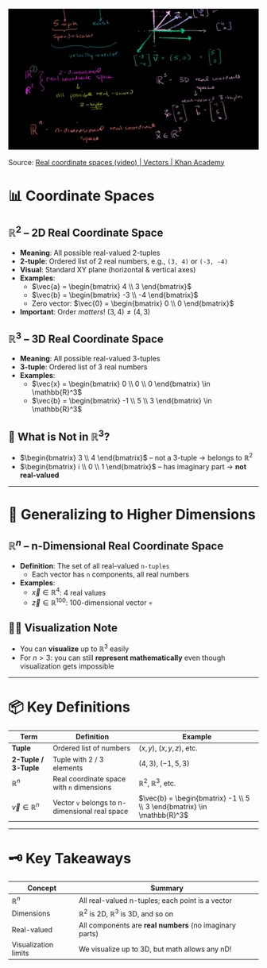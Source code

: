![Source: [Real coordinate spaces (video) | Vectors | Khan Academy](https://www.khanacademy.org/math/linear-algebra/vectors-and-spaces/vectors/v/real-coordinate-spaces)](https://github.com/ariefzuhri/LinearAlgebra/blob/main/Resources/real_coordinates_spaces_0.jpeg)

Source: [Real coordinate spaces (video) | Vectors | Khan Academy](https://www.khanacademy.org/math/linear-algebra/vectors-and-spaces/vectors/v/real-coordinate-spaces)

# 📊 Coordinate Spaces

## **$\mathbb{R}^2$** – 2D Real Coordinate Space

- **Meaning**: All possible real-valued 2-tuples
- **2-tuple**: Ordered list of 2 real numbers, e.g., `(3, 4)` or `(-3, -4)`
- **Visual**: Standard XY plane (horizontal & vertical axes)
- **Examples**:
    - $\vec{a} = \begin{bmatrix} 4 \\ 3 \end{bmatrix}$
    - $\vec{b} = \begin{bmatrix} -3 \\ -4 \end{bmatrix}$
    - Zero vector: $\vec{0} = \begin{bmatrix} 0 \\ 0 \end{bmatrix}$
- **Important**: Order *matters*! $(3,4) \ne (4,3)$

## **$\mathbb{R}^3$** – 3D Real Coordinate Space

- **Meaning**: All possible real-valued 3-tuples
- **3-tuple**: Ordered list of 3 real numbers
- **Examples**:
    - $\vec{x} = \begin{bmatrix} 0 \\ 0 \\ 0 \end{bmatrix} \in \mathbb{R}^3$
    - $\vec{b} = \begin{bmatrix} -1 \\ 5 \\ 3 \end{bmatrix} \in \mathbb{R}^3$

## 🛑 What **is Not** in $\mathbb{R}^3$?

- $\begin{bmatrix} 3 \\ 4 \end{bmatrix}$ – not a 3-tuple → belongs to $\mathbb{R}^2$
- $\begin{bmatrix} i \\ 0 \\ 1 \end{bmatrix}$ – has imaginary part → **not real-valued**

---

# 🌌 Generalizing to Higher Dimensions

## **$\mathbb{R}^n$** – n-Dimensional Real Coordinate Space

- **Definition**: The set of all real-valued `n-tuples`
    - Each vector has `n` components, all real numbers
- **Examples**:
    - $\vec{x} \in \mathbb{R}^4$: 4 real values
    - $\vec{z} \in \mathbb{R}^{100}$: 100-dimensional vector 💀

## 🧙‍♂️ Visualization Note

- You can **visualize** up to $\mathbb{R}^3$ easily
- For $n > 3$: you can still **represent mathematically** even though visualization gets impossible

---

# 📦 Key Definitions

| Term | Definition | Example |
| --- | --- | --- |
| **Tuple** | Ordered list of numbers | $(x, y)$, $(x, y, z)$, etc. |
| **2-Tuple / 3-Tuple** | Tuple with 2 / 3 elements | $(4, 3)$, $(-1, 5, 3)$ |
| $\mathbb{R}^n$ | Real coordinate space with `n` dimensions | $\mathbb{R}^2$, $\mathbb{R}^3$, etc. |
| $\vec{v} \in \mathbb{R}^n$ | Vector `v` belongs to n-dimensional real space | $\vec{b} = \begin{bmatrix} -1 \\ 5 \\ 3 \end{bmatrix} \in \mathbb{R}^3$ |

---

# 🗝️ Key Takeaways

| Concept | Summary |
| --- | --- |
| $\mathbb{R}^n$ | All real-valued n-tuples; each point is a vector |
| Dimensions | $\mathbb{R}^2$ is 2D, $\mathbb{R}^3$ is 3D, and so on |
| Real-valued | All components are **real numbers** (no imaginary parts) |
| Visualization limits | We visualize up to 3D, but math allows any nD! |